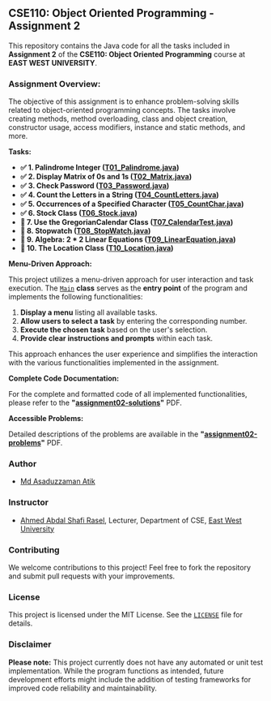 ## CSE110: Object Oriented Programming - Assignment 2

This repository contains the Java code for all the tasks included in **Assignment 2** of the **CSE110: Object Oriented Programming** course at **EAST WEST UNIVERSITY**.

### Assignment Overview:

The objective of this assignment is to enhance problem-solving skills related to object-oriented programming concepts. The tasks involve creating methods, method overloading, class and object creation, constructor usage, access modifiers, instance and static methods, and more.

**Tasks:**

- **✅ 1. Palindrome Integer ([T01_Palindrome.java](/app/src/main/java/academic/cse110/assignment02/tasks/T01_Palindrome.java))**
- **✅ 2. Display Matrix of 0s and 1s ([T02_Matrix.java](/app/src/main/java/academic/cse110/assignment02/tasks/T02_Matrix.java))**
- **✅ 3. Check Password ([T03_Password.java](/app/src/main/java/academic/cse110/assignment02/tasks/T03_Password.java))**
- **✅ 4. Count the Letters in a String ([T04_CountLetters.java](/app/src/main/java/academic/cse110/assignment02/tasks/T04_CountLetters.java))**
- **✅ 5. Occurrences of a Specified Character ([T05_CountChar.java](/app/src/main/java/academic/cse110/assignment02/tasks/T05_CountChar.java))**
- **✅ 6. Stock Class ([T06_Stock.java](/app/src/main/java/academic/cse110/assignment02/tasks/T06_Stock.java))**
- **🚧 7. Use the GregorianCalendar Class ([T07_CalendarTest.java](/app/src/main/java/academic/cse110/assignment02/tasks/T07_CalendarTest.java))**
- **🚧 8. Stopwatch ([T08_StopWatch.java](/app/src/main/java/academic/cse110/assignment02/tasks/T08_StopWatch.java))**
- **🚧 9. Algebra: 2 * 2 Linear Equations ([T09_LinearEquation.java](/app/src/main/java/academic/cse110/assignment02/tasks/T09_LinearEquation.java))**
- **🚧 10. The Location Class ([T10_Location.java](/app/src/main/java/academic/cse110/assignment02/tasks/T10_Location.java))**

**Menu-Driven Approach:**

This project utilizes a menu-driven approach for user interaction and task execution. The [`Main`](/app/src/main/java/academic/cse110/assignment02/App.java) **class** serves as the **entry point** of the program and implements the following functionalities:

1. **Display a menu** listing all available tasks.
2. **Allow users to select a task** by entering the corresponding number.
3. **Execute the chosen task** based on the user's selection.
4. **Provide clear instructions and prompts** within each task.

This approach enhances the user experience and simplifies the interaction with the various functionalities implemented in the assignment.

**Complete Code Documentation:**

For the complete and formatted code of all implemented functionalities, please refer to the **"[assignment02-solutions](app/src/main/resources/assignment02-solutions.pdf)"** PDF.

**Accessible Problems:**

Detailed descriptions of the problems are available in the **"[assignment02-problems](app/src/main/resources/assignment02-problems.pdf)"** PDF.

### Author

* [Md Asaduzzaman Atik](https://www.github.com/mrasadatik)

### Instructor
* [Ahmed Abdal Shafi Rasel](http://fse.ewubd.edu/computer-science-engineering/faculty-view/ahmed.shafi), Lecturer, Department of CSE, [East West University](https://www.ewubd.edu)

### Contributing

We welcome contributions to this project! Feel free to fork the repository and submit pull requests with your improvements.

### License

This project is licensed under the MIT License. See the [`LICENSE`](/LICENSE) file for details.

### Disclaimer

**Please note:** This project currently does not have any automated or unit test implementation. While the program functions as intended, future development efforts might include the addition of testing frameworks for improved code reliability and maintainability.

